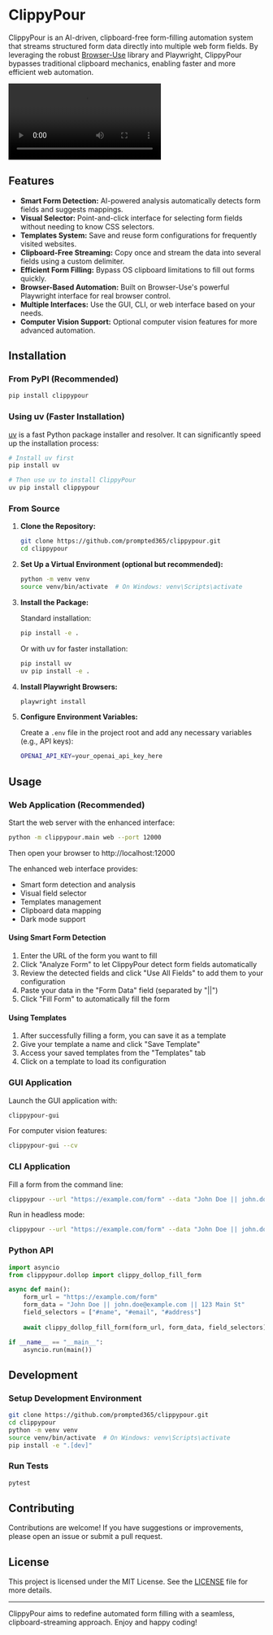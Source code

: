 # ClippyPour

ClippyPour is an AI-driven, clipboard-free form-filling automation system that streams structured form data directly into multiple web form fields. By leveraging the robust [Browser-Use](https://github.com/browser-use/browser-use) library and Playwright, ClippyPour bypasses traditional clipboard mechanics, enabling faster and more efficient web automation.

![ClippyPour Demo](video.mp4)

## Features

- **Smart Form Detection:** AI-powered analysis automatically detects form fields and suggests mappings.
- **Visual Selector:** Point-and-click interface for selecting form fields without needing to know CSS selectors.
- **Templates System:** Save and reuse form configurations for frequently visited websites.
- **Clipboard-Free Streaming:** Copy once and stream the data into several fields using a custom delimiter.
- **Efficient Form Filling:** Bypass OS clipboard limitations to fill out forms quickly.
- **Browser-Based Automation:** Built on Browser-Use's powerful Playwright interface for real browser control.
- **Multiple Interfaces:** Use the GUI, CLI, or web interface based on your needs.
- **Computer Vision Support:** Optional computer vision features for more advanced automation.

## Installation

### From PyPI (Recommended)

```bash
pip install clippypour
```

### Using uv (Faster Installation)

[uv](https://github.com/astral-sh/uv) is a fast Python package installer and resolver. It can significantly speed up the installation process:

```bash
# Install uv first
pip install uv

# Then use uv to install ClippyPour
uv pip install clippypour
```

### From Source

1. **Clone the Repository:**

   ```bash
   git clone https://github.com/prompted365/clippypour.git
   cd clippypour
   ```

2. **Set Up a Virtual Environment (optional but recommended):**

   ```bash
   python -m venv venv
   source venv/bin/activate  # On Windows: venv\Scripts\activate
   ```

3. **Install the Package:**

   Standard installation:
   ```bash
   pip install -e .
   ```
   
   Or with uv for faster installation:
   ```bash
   pip install uv
   uv pip install -e .
   ```

4. **Install Playwright Browsers:**

   ```bash
   playwright install
   ```

5. **Configure Environment Variables:**

   Create a `.env` file in the project root and add any necessary variables (e.g., API keys):

   ```bash
   OPENAI_API_KEY=your_openai_api_key_here
   ```

## Usage

### Web Application (Recommended)

Start the web server with the enhanced interface:

```bash
python -m clippypour.main web --port 12000
```

Then open your browser to http://localhost:12000

The enhanced web interface provides:
- Smart form detection and analysis
- Visual field selector
- Templates management
- Clipboard data mapping
- Dark mode support

#### Using Smart Form Detection

1. Enter the URL of the form you want to fill
2. Click "Analyze Form" to let ClippyPour detect form fields automatically
3. Review the detected fields and click "Use All Fields" to add them to your configuration
4. Paste your data in the "Form Data" field (separated by "||")
5. Click "Fill Form" to automatically fill the form

#### Using Templates

1. After successfully filling a form, you can save it as a template
2. Give your template a name and click "Save Template"
3. Access your saved templates from the "Templates" tab
4. Click on a template to load its configuration

### GUI Application

Launch the GUI application with:

```bash
clippypour-gui
```

For computer vision features:

```bash
clippypour-gui --cv
```

### CLI Application

Fill a form from the command line:

```bash
clippypour --url "https://example.com/form" --data "John Doe || john.doe@example.com || 123 Main St" --selectors "#name" "#email" "#address"
```

Run in headless mode:

```bash
clippypour --url "https://example.com/form" --data "John Doe || john.doe@example.com" --selectors "#name" "#email" --headless
```

### Python API

```python
import asyncio
from clippypour.dollop import clippy_dollop_fill_form

async def main():
    form_url = "https://example.com/form"
    form_data = "John Doe || john.doe@example.com || 123 Main St"
    field_selectors = ["#name", "#email", "#address"]
    
    await clippy_dollop_fill_form(form_url, form_data, field_selectors)

if __name__ == "__main__":
    asyncio.run(main())
```

## Development

### Setup Development Environment

```bash
git clone https://github.com/prompted365/clippypour.git
cd clippypour
python -m venv venv
source venv/bin/activate  # On Windows: venv\Scripts\activate
pip install -e ".[dev]"
```

### Run Tests

```bash
pytest
```

## Contributing

Contributions are welcome! If you have suggestions or improvements, please open an issue or submit a pull request.

## License

This project is licensed under the MIT License. See the [LICENSE](LICENSE) file for more details.

---

ClippyPour aims to redefine automated form filling with a seamless, clipboard-streaming approach. Enjoy and happy coding!